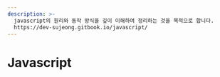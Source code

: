 ```yaml
---
description: >-
  javascript의 원리와 동작 방식을 깊이 이해하여 정리하는 것을 목적으로 합니다.
  https://dev-sujeong.gitbook.io/javascript/
---
```


# Javascript

